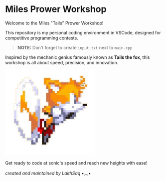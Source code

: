 # Miles Prower Workshop

Welcome to the Miles "Tails" Prower Workshop!

This repository is my personal coding environment in VSCode, designed for competitive programming contests. 

> **NOTE:** Don't forget to create `input.txt` next to `main.cpp`

Inspired by the mechanic genius famously known as **Tails the fox**, this workshop is all about speed, precision, and innovation.

![tails](basement/shelf/tails-the-fox-racing.png)

Get ready to code at sonic's speed and reach new heights with ease!

*created and maintained by LaithSaq* •︿•
